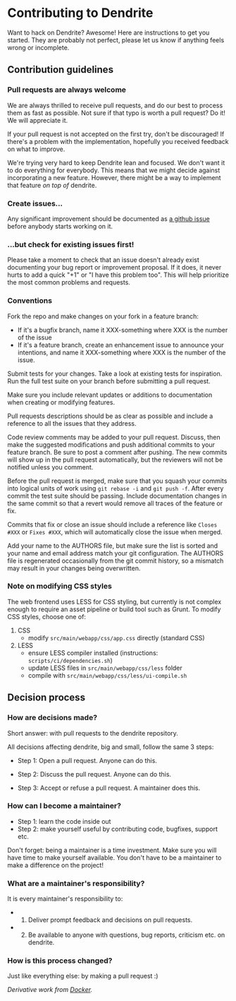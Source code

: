 # Contributing to Dendrite

Want to hack on Dendrite? Awesome! Here are instructions to get you started.
They are probably not perfect, please let us know if anything feels
wrong or incomplete.

## Contribution guidelines

### Pull requests are always welcome

We are always thrilled to receive pull requests, and do our best to
process them as fast as possible. Not sure if that typo is worth a pull
request? Do it! We will appreciate it.

If your pull request is not accepted on the first try, don't be
discouraged! If there's a problem with the implementation, hopefully you
received feedback on what to improve.

We're trying very hard to keep Dendrite lean and focused. We don't want it
to do everything for everybody. This means that we might decide against
incorporating a new feature. However, there might be a way to implement
that feature *on top of* dendrite.

### Create issues...

Any significant improvement should be documented as [a github
issue](https://github.com/Lab41/Dendrite/issues) before anybody
starts working on it.

### ...but check for existing issues first!

Please take a moment to check that an issue doesn't already exist
documenting your bug report or improvement proposal. If it does, it
never hurts to add a quick "+1" or "I have this problem too". This will
help prioritize the most common problems and requests.

### Conventions

Fork the repo and make changes on your fork in a feature branch:

- If it's a bugfix branch, name it XXX-something where XXX is the number of the
  issue
- If it's a feature branch, create an enhancement issue to announce your
  intentions, and name it XXX-something where XXX is the number of the issue.

Submit tests for your changes. Take a look at existing tests for inspiration.
Run the full test suite on your branch before submitting a pull request.

Make sure you include relevant updates or additions to documentation when
creating or modifying features.

Pull requests descriptions should be as clear as possible and include a
reference to all the issues that they address.

Code review comments may be added to your pull request. Discuss, then make the
suggested modifications and push additional commits to your feature branch. Be
sure to post a comment after pushing. The new commits will show up in the pull
request automatically, but the reviewers will not be notified unless you
comment.

Before the pull request is merged, make sure that you squash your commits into
logical units of work using `git rebase -i` and `git push -f`. After every
commit the test suite should be passing. Include documentation changes in the
same commit so that a revert would remove all traces of the feature or fix.

Commits that fix or close an issue should include a reference like `Closes #XXX`
or `Fixes #XXX`, which will automatically close the issue when merged.

Add your name to the AUTHORS file, but make sure the list is sorted and your
name and email address match your git configuration. The AUTHORS file is
regenerated occasionally from the git commit history, so a mismatch may result
in your changes being overwritten.


### Note on modifying CSS styles

The web frontend uses LESS for CSS styling, but currently is not complex enough to require
an asset pipeline or build tool such as Grunt.  To modify CSS styles, choose one of:

1. CSS
    - modify `src/main/webapp/css/app.css` directly (standard CSS)
2. LESS
    - ensure LESS compiler installed (instructions: `scripts/ci/dependencies.sh`)
    - update LESS files in `src/main/webapp/css/less` folder
    - compile with `src/main/webapp/css/less/ui-compile.sh`

## Decision process

### How are decisions made?

Short answer: with pull requests to the dendrite repository.

All decisions affecting dendrite, big and small, follow the same 3 steps:

* Step 1: Open a pull request. Anyone can do this.

* Step 2: Discuss the pull request. Anyone can do this.

* Step 3: Accept or refuse a pull request. A maintainer does this.


### How can I become a maintainer?

* Step 1: learn the code inside out
* Step 2: make yourself useful by contributing code, bugfixes, support etc.

Don't forget: being a maintainer is a time investment. Make sure you will have time to make yourself available.
You don't have to be a maintainer to make a difference on the project!

### What are a maintainer's responsibility?

It is every maintainer's responsibility to:

* 1) Deliver prompt feedback and decisions on pull requests.
* 2) Be available to anyone with questions, bug reports, criticism etc. on dendrite.

### How is this process changed?

Just like everything else: by making a pull request :)

*Derivative work from [Docker](https://github.com/dotcloud/docker/blob/master/CONTRIBUTING.md).*
